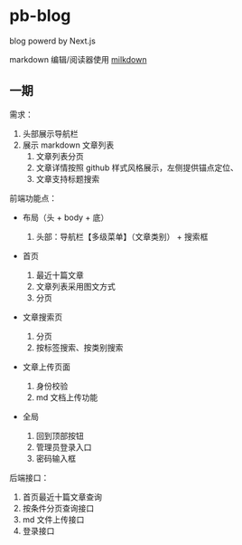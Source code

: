 # pb-blog

blog powerd by Next.js

markdown 编辑/阅读器使用 [milkdown](https://milkdown.dev/docs/guide/why-milkdown)

## 一期

需求：

1. 头部展示导航栏
2. 展示 markdown 文章列表
   1. 文章列表分页
   2. 文章详情按照 github 样式风格展示，左侧提供锚点定位、
   3. 文章支持标题搜索

前端功能点：

- 布局（头 + body + 底）

  1. 头部：导航栏【多级菜单】（文章类别） + 搜索框

- 首页

  1. 最近十篇文章
  2. 文章列表采用图文方式
  3. 分页

- 文章搜索页

  1. 分页
  2. 按标签搜索、按类别搜索

- 文章上传页面

  1. 身份校验
  2. md 文档上传功能

- 全局

  1. 回到顶部按钮
  2. 管理员登录入口
  3. 密码输入框

后端接口：

1. 首页最近十篇文章查询
2. 按条件分页查询接口
3. md 文件上传接口
4. 登录接口
